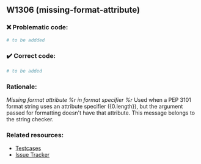 ## W1306 (missing-format-attribute)

### :x: Problematic code:

```python
# to be addded
```

### :heavy_check_mark: Correct code:

```python
# to be added
```

### Rationale:

 *Missing format attribute %r in format specifier %r*
  Used when a PEP 3101 format string uses an attribute specifier ({0.length}),
  but the argument passed for formatting doesn't have that attribute. This
  message belongs to the string checker.



### Related resources:

- [Testcases](#)
- [Issue Tracker](https://github.com/PyCQA/pylint/issues?q=is%3Aissue+%22missing-format-attribute%22+OR+%22W1306%22)
